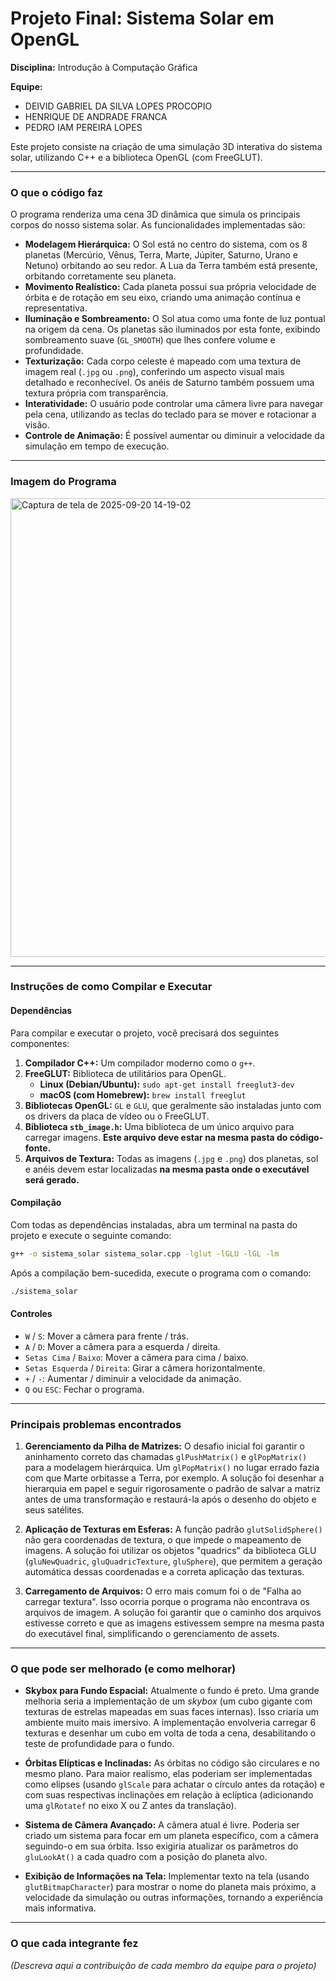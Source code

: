 # Projeto Final: Sistema Solar em OpenGL

**Disciplina:** Introdução à Computação Gráfica

**Equipe:**
* DEIVID GABRIEL DA SILVA LOPES PROCOPIO
* HENRIQUE DE ANDRADE FRANCA
* PEDRO IAM PEREIRA LOPES

Este projeto consiste na criação de uma simulação 3D interativa do sistema solar, utilizando C++ e a biblioteca OpenGL (com FreeGLUT).

---

### O que o código faz

O programa renderiza uma cena 3D dinâmica que simula os principais corpos do nosso sistema solar. As funcionalidades implementadas são:

* **Modelagem Hierárquica:** O Sol está no centro do sistema, com os 8 planetas (Mercúrio, Vênus, Terra, Marte, Júpiter, Saturno, Urano e Netuno) orbitando ao seu redor. A Lua da Terra também está presente, orbitando corretamente seu planeta.
* **Movimento Realístico:** Cada planeta possui sua própria velocidade de órbita e de rotação em seu eixo, criando uma animação contínua e representativa.
* **Iluminação e Sombreamento:** O Sol atua como uma fonte de luz pontual na origem da cena. Os planetas são iluminados por esta fonte, exibindo sombreamento suave (`GL_SMOOTH`) que lhes confere volume e profundidade.
* **Texturização:** Cada corpo celeste é mapeado com uma textura de imagem real (`.jpg` ou `.png`), conferindo um aspecto visual mais detalhado e reconhecível. Os anéis de Saturno também possuem uma textura própria com transparência.
* **Interatividade:** O usuário pode controlar uma câmera livre para navegar pela cena, utilizando as teclas do teclado para se mover e rotacionar a visão.
* **Controle de Animação:** É possível aumentar ou diminuir a velocidade da simulação em tempo de execução.

---

### Imagem do Programa

<img width="1216" height="734" alt="Captura de tela de 2025-09-20 14-19-02" src="https://github.com/user-attachments/assets/d503e7e6-2e1b-4b27-a742-349546313a6b" />

---

### Instruções de como Compilar e Executar

#### Dependências

Para compilar e executar o projeto, você precisará dos seguintes componentes:

1.  **Compilador C++:** Um compilador moderno como o `g++`.
2.  **FreeGLUT:** Biblioteca de utilitários para OpenGL.
    * **Linux (Debian/Ubuntu):** `sudo apt-get install freeglut3-dev`
    * **macOS (com Homebrew):** `brew install freeglut`
3.  **Bibliotecas OpenGL:** `GL` e `GLU`, que geralmente são instaladas junto com os drivers da placa de vídeo ou o FreeGLUT.
4.  **Biblioteca `stb_image.h`:** Uma biblioteca de um único arquivo para carregar imagens. **Este arquivo deve estar na mesma pasta do código-fonte.**
5.  **Arquivos de Textura:** Todas as imagens (`.jpg` e `.png`) dos planetas, sol e anéis devem estar localizadas **na mesma pasta onde o executável será gerado.**

#### Compilação

Com todas as dependências instaladas, abra um terminal na pasta do projeto e execute o seguinte comando:

```bash
g++ -o sistema_solar sistema_solar.cpp -lglut -lGLU -lGL -lm
```

Após a compilação bem-sucedida, execute o programa com o comando:

```bash
./sistema_solar
```

#### Controles

  - `W` / `S`: Mover a câmera para frente / trás.
  - `A` / `D`: Mover a câmera para a esquerda / direita.
  - `Setas Cima` / `Baixo`: Mover a câmera para cima / baixo.
  - `Setas Esquerda` / `Direita`: Girar a câmera horizontalmente.
  - `+` / `-`: Aumentar / diminuir a velocidade da animação.
  - `Q` ou `ESC`: Fechar o programa.

-----

### Principais problemas encontrados

1.  **Gerenciamento da Pilha de Matrizes:** O desafio inicial foi garantir o aninhamento correto das chamadas `glPushMatrix()` e `glPopMatrix()` para a modelagem hierárquica. Um `glPopMatrix()` no lugar errado fazia com que Marte orbitasse a Terra, por exemplo. A solução foi desenhar a hierarquia em papel e seguir rigorosamente o padrão de salvar a matriz antes de uma transformação e restaurá-la após o desenho do objeto e seus satélites.

2.  **Aplicação de Texturas em Esferas:** A função padrão `glutSolidSphere()` não gera coordenadas de textura, o que impede o mapeamento de imagens. A solução foi utilizar os objetos "quadrics" da biblioteca GLU (`gluNewQuadric`, `gluQuadricTexture`, `gluSphere`), que permitem a geração automática dessas coordenadas e a correta aplicação das texturas.

3.  **Carregamento de Arquivos:** O erro mais comum foi o de "Falha ao carregar textura". Isso ocorria porque o programa não encontrava os arquivos de imagem. A solução foi garantir que o caminho dos arquivos estivesse correto e que as imagens estivessem sempre na mesma pasta do executável final, simplificando o gerenciamento de assets.

-----

### O que pode ser melhorado (e como melhorar)

  - **Skybox para Fundo Espacial:** Atualmente o fundo é preto. Uma grande melhoria seria a implementação de um *skybox* (um cubo gigante com texturas de estrelas mapeadas em suas faces internas). Isso criaria um ambiente muito mais imersivo. A implementação envolveria carregar 6 texturas e desenhar um cubo em volta de toda a cena, desabilitando o teste de profundidade para o fundo.

  - **Órbitas Elípticas e Inclinadas:** As órbitas no código são circulares e no mesmo plano. Para maior realismo, elas poderiam ser implementadas como elipses (usando `glScale` para achatar o círculo antes da rotação) e com suas respectivas inclinações em relação à eclíptica (adicionando uma `glRotatef` no eixo X ou Z antes da translação).

  - **Sistema de Câmera Avançado:** A câmera atual é livre. Poderia ser criado um sistema para focar em um planeta específico, com a câmera seguindo-o em sua órbita. Isso exigiria atualizar os parâmetros do `gluLookAt()` a cada quadro com a posição do planeta alvo.

  - **Exibição de Informações na Tela:** Implementar texto na tela (usando `glutBitmapCharacter`) para mostrar o nome do planeta mais próximo, a velocidade da simulação ou outras informações, tornando a experiência mais informativa.

-----

### O que cada integrante fez

*(Descreva aqui a contribuição de cada membro da equipe para o projeto)*

